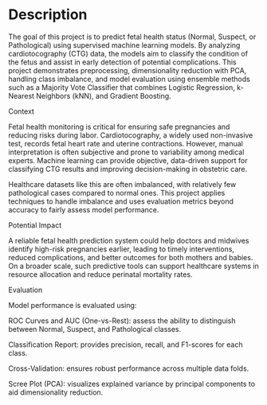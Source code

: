 # Description

The goal of this project is to predict fetal health status (Normal, Suspect, or Pathological) using supervised machine learning models. By analyzing cardiotocography (CTG) data, the models aim to classify the condition of the fetus and assist in early detection of potential complications. This project demonstrates preprocessing, dimensionality reduction with PCA, handling class imbalance, and model evaluation using ensemble methods such as a Majority Vote Classifier that combines Logistic Regression, k-Nearest Neighbors (kNN), and Gradient Boosting.

Context

Fetal health monitoring is critical for ensuring safe pregnancies and reducing risks during labor. Cardiotocography, a widely used non-invasive test, records fetal heart rate and uterine contractions. However, manual interpretation is often subjective and prone to variability among medical experts. Machine learning can provide objective, data-driven support for classifying CTG results and improving decision-making in obstetric care.

Healthcare datasets like this are often imbalanced, with relatively few pathological cases compared to normal ones. This project applies techniques to handle imbalance and uses evaluation metrics beyond accuracy to fairly assess model performance.

Potential Impact

A reliable fetal health prediction system could help doctors and midwives identify high-risk pregnancies earlier, leading to timely interventions, reduced complications, and better outcomes for both mothers and babies. On a broader scale, such predictive tools can support healthcare systems in resource allocation and reduce perinatal mortality rates.

Evaluation

Model performance is evaluated using:

ROC Curves and AUC (One-vs-Rest): assess the ability to distinguish between Normal, Suspect, and Pathological classes.

Classification Report: provides precision, recall, and F1-scores for each class.

Cross-Validation: ensures robust performance across multiple data folds.

Scree Plot (PCA): visualizes explained variance by principal components to aid dimensionality reduction.
